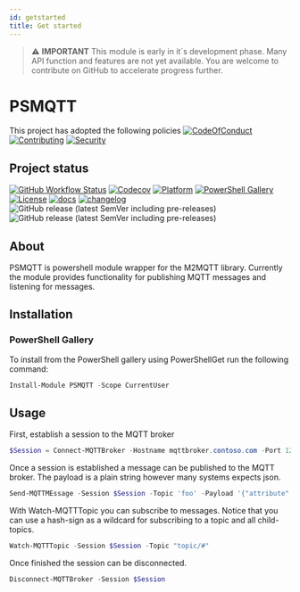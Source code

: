 ```yaml
---
id: getstarted
title: Get started
---
```

> :warning: **IMPORTANT**
> This module is early in it´s development phase. Many API function and features are not yet available. You are welcome to contribute on GitHub to accelerate progress further.

# PSMQTT

This project has adopted the following policies [![CodeOfConduct](https://img.shields.io/badge/Code%20Of%20Conduct-gray)](https://github.com/hanpq/PSMQTT/blob/main/.github/CODE_OF_CONDUCT.md) [![Contributing](https://img.shields.io/badge/Contributing-gray)](https://github.com/hanpq/PSMQTT/blob/main/.github/CONTRIBUTING.md) [![Security](https://img.shields.io/badge/Security-gray)](https://github.com/hanpq/PSMQTT/blob/main/.github/SECURITY.md)

## Project status
[![GitHub Workflow Status](https://img.shields.io/github/actions/workflow/status/hanpq/PSMQTT/build.yml?branch=main&label=build&logo=github)](https://github.com/hanpq/PSMQTT/actions/workflows/build.yml) [![Codecov](https://img.shields.io/codecov/c/github/hanpq/PSMQTT?logo=codecov&token=qJqWlwMAiD)](https://codecov.io/gh/hanpq/PSMQTT) [![Platform](https://img.shields.io/powershellgallery/p/PSMQTT?logo=ReasonStudios)](https://img.shields.io/powershellgallery/p/PSMQTT) [![PowerShell Gallery](https://img.shields.io/powershellgallery/dt/PSMQTT?label=downloads)](https://www.powershellgallery.com/packages/PSMQTT) [![License](https://img.shields.io/github/license/hanpq/PSMQTT)](https://github.com/hanpq/PSMQTT/blob/main/LICENSE) [![docs](https://img.shields.io/badge/docs-getps.dev-blueviolet)](https://getps.dev/modules/PSMQTT/getstarted) [![changelog](https://img.shields.io/badge/changelog-getps.dev-blueviolet)](https://github.com/hanpq/PSMQTT/blob/main/CHANGELOG.md) ![GitHub release (latest SemVer including pre-releases)](https://img.shields.io/github/v/release/hanpq/PSMQTT?label=version&sort=semver) ![GitHub release (latest SemVer including pre-releases)](https://img.shields.io/github/v/release/hanpq/PSMQTT?include_prereleases&label=prerelease&sort=semver)

## About

PSMQTT is powershell module wrapper for the M2MQTT library. Currently the module provides functionality for publishing MQTT messages and listening for messages.

## Installation

### PowerShell Gallery

To install from the PowerShell gallery using PowerShellGet run the following command:

```powershell
Install-Module PSMQTT -Scope CurrentUser
```

## Usage

First, establish a session to the MQTT broker

```powershell
$Session = Connect-MQTTBroker -Hostname mqttbroker.contoso.com -Port 1234 -Username mqttuser -Password (ConvertTo-SecureString -String 'P@ssw0rd1' -AsPlainText -Force)
```

Once a session is established a message can be published to the MQTT broker. The payload is a plain string however many systems expects json.

```powershell
Send-MQTTMEssage -Session $Session -Topic 'foo' -Payload '{"attribute":"value"}'
```

With Watch-MQTTTopic you can subscribe to messages. Notice that you can use a hash-sign as a wildcard for subscribing to a topic and all child-topics.

```powershell
Watch-MQTTTopic -Session $Session -Topic "topic/#"
```

Once finished the session can be disconnected.

```powershell
Disconnect-MQTTBroker -Session $Session
```
